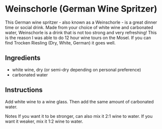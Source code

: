 # Weinschorle (German Wine Spritzer)

This German wine spritzer - also known as a Weinschorle - is a great dinner time or social drink. Made from your choice of white wine and carbonated water, Weinschorle is a drink that is not too strong and very refreshing!
This is the reason I was able to do 12 hour wine tours on the Mosel. If you can find Trocken Riesling (Dry, White, German) it goes well. 

## Ingredients
- white wine, dry (or semi-dry depending on personal preference)
- carbonated water

## Instructions

Add white wine to a wine glass. Then add the same amount of carbonated water.

Notes
If you want it to be stronger, can also mix it 2:1 wine to water.
If you want it weaker, mix it 1:2 wine to water.
